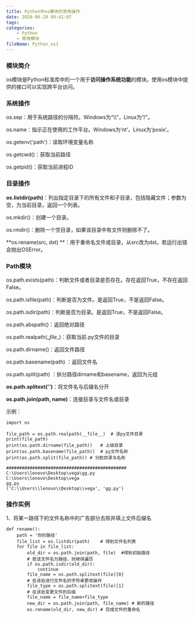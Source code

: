 ```yaml
---
title: Python中os模块的常用操作
date: 2020-06-20 09:41:07
tags:
categories:
	- Python
	- 常用模块
fileName: Python_os1
---
```


### 模块简介

os模块是Python标准库中的一个用于**访问操作系统功能**的模块。使用os模块中提供的接口可以实现跨平台访问。



### 系统操作

os.sep：用于系统路径的分隔符。Windows为“\\\”，Linux为“/”。

os.name：指示正在使用的工作平台。Windows为‘nt’，Linux为‘posix’。

os.getenv('path')：读取环境变量名称

os.getcwd()：获取当前路径

os.getpid()：获取当前进程ID



### 目录操作

**os.listdir(path)**：列出指定目录下的所有文件和子目录，包括隐藏文件；参数为空，为当前目录，返回一个列表。

os.mkdir()：创建一个目录。

os.rmdir()：删除一个空目录，如果该目录中有文件则删除不了。



**os.rename(src, dst) **：用于重命名文件或目录，从src改为dst。若运行出错会抛出OSError。



### Path模块

os.path.exists(path)：判断文件或者目录是否存在。存在返回True，不存在返回False。

os.path.isfile(path)：判断是否为文件。是返回True，不是返回False。

os.path.isdir(path)：判断是否为目录。是返回True，不是返回False。



os.path.abspath()：返回绝对路径

os.path.realpath(\__file__)：获取当前.py文件的目录

os.path.dirname()：返回文件路径

os.path.basename(path) ：返回文件名



os.path.split(path) ：拆分路径dirname和basename，返回为元组

**os.path.splitext('')**：将文件名与后缀名分开



**os.path.join(path, name)**：连接目录与文件名或目录

示例：

```
import os

file_path = os.path.realpath(__file__)  # 该py文件目录
print(file_path)
print(os.path.dirname(file_path))   # 上级目录
print(os.path.basename(file_path))  # py文件名称
print(os.path.split(file_path)) # 分割目录与名称

##############################################
C:\Users\lenovo\Desktop\vega\gg.py
C:\Users\lenovo\Desktop\vega
gg.py
('C:\\Users\\lenovo\\Desktop\\vega', 'gg.py')
```



### 操作实例

1、将某一路径下的文件名称中的广告部分去除并填上文件后缀名

```
def rename():
    path = '你的路径'
    file_list = os.listdir(path)	# 得到文件名列表
    for file in file_list:
        old_dir = os.path.join(path, file)	#得到初始路径
        # 若该文件名为路径，则继续遍历
        if os.path.isdir(old_dir):
            continue
        file_name = os.path.splitext(file)[0]
        # 在该处进行文件名的字符串更改操作
        file_type = os.path.splitext(file)[1]
        # 在该处变更文件的后缀
        file_name = file_name+file_type
        new_dir = os.path.join(path, file_name)	# 新的路径
        os.rename(old_dir, new_dir)	# 完成文件的重命名
```

